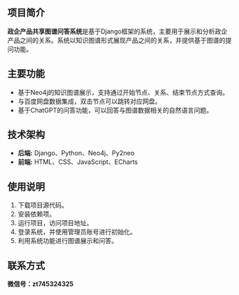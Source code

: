 ## 项目简介

**政企产品共享图谱问答系统**是基于Django框架的系统，主要用于展示和分析政企产品之间的关系。系统以知识图谱形式展现产品之间的关系，并提供基于图谱的提问功能。

## 主要功能

* 基于Neo4j的知识图谱展示，支持通过开始节点、关系、结束节点方式查询。
* 与百度网盘数据集成，双击节点可以跳转对应网盘。
* 基于ChatGPT的问答功能，可以回答与图谱数据相关的自然语言问题。


## 技术架构

* **后端:** Django、Python、Neo4j、Py2neo
* **前端:** HTML、CSS、JavaScript、ECharts


## 使用说明

1. 下载项目源代码。
2. 安装依赖项。
3. 运行项目，访问项目地址。
4. 登录系统，并使用管理员账号进行初始化。
5. 利用系统功能进行图谱展示和问答。


## 联系方式

**微信号：zt745324325**